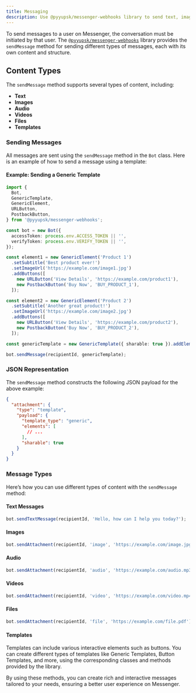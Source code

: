 ```yaml
---
title: Messaging
description: Use @pyyupsk/messenger-webhooks library to send text, images, audio, videos, files, and templates on Messenger.
---
```


To send messages to a user on Messenger, the conversation must be initiated by that user. The [`@pyyupsk/messenger-webhooks`](https://www.npmjs.com/package/@pyyupsk/messenger-webhooks) library provides the `sendMessage` method for sending different types of messages, each with its own content and structure.

## Content Types

The `sendMessage` method supports several types of content, including:

- **Text**
- **Images**
- **Audio**
- **Videos**
- **Files**
- **Templates**

### Sending Messages

All messages are sent using the `sendMessage` method in the `Bot` class. Here is an example of how to send a message using a template:

#### Example: Sending a Generic Template

```typescript title="index.ts"
import {
  Bot,
  GenericTemplate,
  GenericElement,
  URLButton,
  PostbackButton,
} from '@pyyupsk/messenger-webhooks';

const bot = new Bot({
  accessToken: process.env.ACCESS_TOKEN || '',
  verifyToken: process.env.VERIFY_TOKEN || '',
});

const element1 = new GenericElement('Product 1')
  .setSubtitle('Best product ever!')
  .setImageUrl('https://example.com/image1.jpg')
  .addButtons([
    new URLButton('View Details', 'https://example.com/product1'),
    new PostbackButton('Buy Now', 'BUY_PRODUCT_1'),
  ]);

const element2 = new GenericElement('Product 2')
  .setSubtitle('Another great product!')
  .setImageUrl('https://example.com/image2.jpg')
  .addButtons([
    new URLButton('View Details', 'https://example.com/product2'),
    new PostbackButton('Buy Now', 'BUY_PRODUCT_2'),
  ]);

const genericTemplate = new GenericTemplate({ sharable: true }).addElement([element1, element2]);

bot.sendMessage(recipientId, genericTemplate);
```

### JSON Representation

The `sendMessage` method constructs the following JSON payload for the above example:

```json
{
  "attachment": {
    "type": "template",
    "payload": {
      "template_type": "generic",
      "elements": [
        // ...
      ],
      "sharable": true
    }
  }
}
```

### Message Types

Here’s how you can use different types of content with the `sendMessage` method:

#### Text Messages

```typescript
bot.sendTextMessage(recipientId, 'Hello, how can I help you today?');
```

#### Images

```typescript
bot.sendAttachment(recipientId, 'image', 'https://example.com/image.jpg');
```

#### Audio

```typescript
bot.sendAttachment(recipientId, 'audio', 'https://example.com/audio.mp3');
```

#### Videos

```typescript
bot.sendAttachment(recipientId, 'video', 'https://example.com/video.mp4');
```

#### Files

```typescript
bot.sendAttachment(recipientId, 'file', 'https://example.com/file.pdf');
```

#### Templates

Templates can include various interactive elements such as buttons. You can create different types of templates like Generic Templates, Button Templates, and more, using the corresponding classes and methods provided by the library.

By using these methods, you can create rich and interactive messages tailored to your needs, ensuring a better user experience on Messenger.
